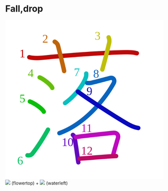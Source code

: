 # Fall,drop
![843d](Kanji/kanji-colorize/843d.svg)
![](http://www.kanjidamage.com/assets/radsmall/flower-303d55c2aa8534ab3d1d8290588d7c1462971c974af29d9210696326646feb14.jpg) (flowertop) + ![](http://www.kanjidamage.com/assets/radsmall/water-4770d222295684a6fc1b8e8cec486da119e1bcc2eac91d06622b4671e0098359.jpg) (waterleft)